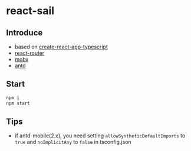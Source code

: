 # react-sail

## Introduce
+ based on [create-react-app-typescript](https://github.com/wmonk/create-react-app-typescript)
+ [react-router](https://github.com/ReactTraining/react-router)
+ [mobx](https://github.com/mobxjs/mobx)
+ [antd](https://ant.design)

## Start
```bash
npm i
npm start
```

## Tips
+ if antd-mobile(2.x), you need setting `allowSyntheticDefaultImports` to `true` and `noImplicitAny` to `false` in tsconfig.json
